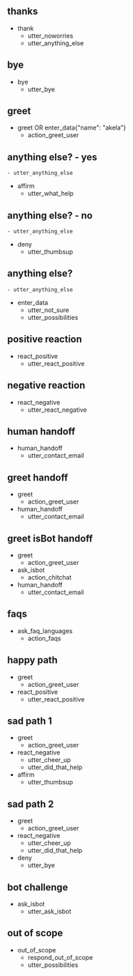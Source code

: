 ## thanks
* thank
    - utter_noworries
    - utter_anything_else

## bye
* bye
    - utter_bye

## greet
* greet OR enter_data{"name": "akela"}
    - action_greet_user

## anything else? - yes
    - utter_anything_else
* affirm
    - utter_what_help

## anything else? - no
    - utter_anything_else
* deny
    - utter_thumbsup

## anything else?
    - utter_anything_else
* enter_data
    - utter_not_sure
    - utter_possibilities

## positive reaction
* react_positive
    - utter_react_positive

## negative reaction
* react_negative
    - utter_react_negative

## human handoff
* human_handoff
    - utter_contact_email

## greet handoff
* greet
    - action_greet_user
* human_handoff
    - utter_contact_email

## greet isBot handoff
* greet
    - action_greet_user
* ask_isbot
    - action_chitchat
* human_handoff
    - utter_contact_email

## faqs
* ask_faq_languages
    - action_faqs

## happy path
* greet
    - action_greet_user
* react_positive
    - utter_react_positive

## sad path 1
* greet
    - action_greet_user
* react_negative
    - utter_cheer_up
    - utter_did_that_help
* affirm
    - utter_thumbsup

## sad path 2
* greet
    - action_greet_user
* react_negative
    - utter_cheer_up
    - utter_did_that_help
* deny
    - utter_bye

## bot challenge
* ask_isbot
    - utter_ask_isbot

## out of scope
* out_of_scope
    - respond_out_of_scope
    - utter_possibilities
